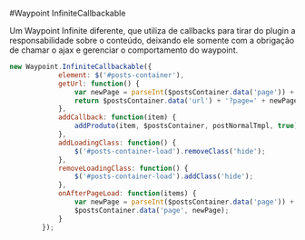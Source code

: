 #Waypoint InfiniteCallbackable

Um Waypoint Infinite diferente, que utiliza de callbacks para tirar do plugin a responsabilidade sobre o conteúdo, 
deixando ele somente com a obrigação de chamar o ajax e gerenciar o comportamento do waypoint.

```javascript
new Waypoint.InfiniteCallbackable({
            element: $('#posts-container'),
            getUrl: function() {
                var newPage = parseInt($postsContainer.data('page')) + 1;
                return $postsContainer.data('url') + '?page=' + newPage;
            },
            addCallback: function(item) {
                addProduto(item, $postsContainer, postNormalTmpl, true);
            },
            addLoadingClass: function() {
                $('#posts-container-load').removeClass('hide');
            },
            removeLoadingClass: function() {
                $('#posts-container-load').addClass('hide');
            },
            onAfterPageLoad: function(items) {
                var newPage = parseInt($postsContainer.data('page')) + 1;
                $postsContainer.data('page', newPage);
            }
        });
```
